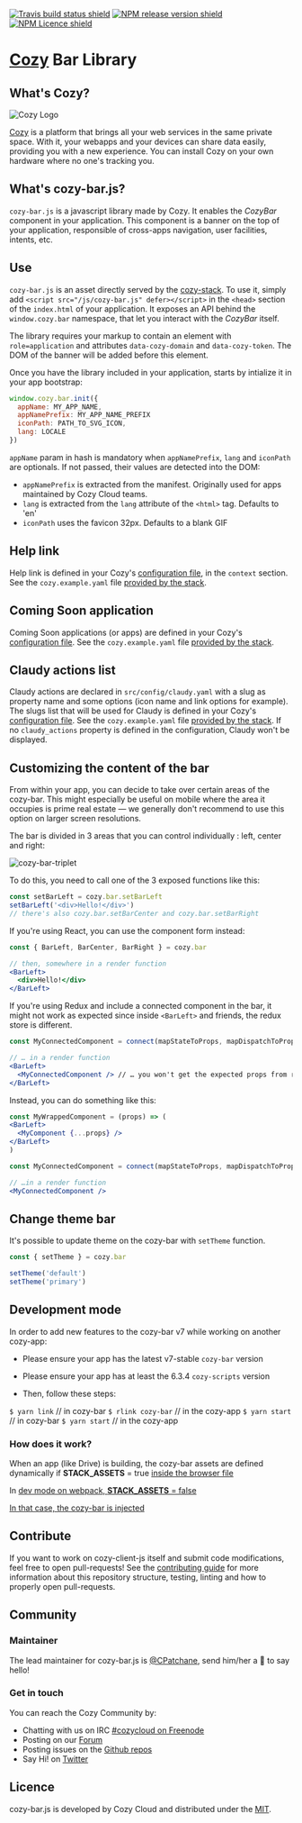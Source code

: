 [![Travis build status shield](https://img.shields.io/travis/cozy/cozy-bar/master.svg)](https://travis-ci.org/cozy/cozy-bar)
[![NPM release version shield](https://img.shields.io/npm/v/cozy-bar.svg)](https://www.npmjs.com/package/cozy-bar)
[![NPM Licence shield](https://img.shields.io/npm/l/cozy-bar.svg)](https://github.com/cozy/cozy-bar/blob/master/LICENSE)


[Cozy] Bar Library
==================


What's Cozy?
------------

![Cozy Logo](https://cdn.rawgit.com/cozy/cozy-guidelines/master/templates/cozy_logo_small.svg)

[Cozy] is a platform that brings all your web services in the same private space.  With it, your webapps and your devices can share data easily, providing you with a new experience. You can install Cozy on your own hardware where no one's tracking you.


What's cozy-bar.js?
----------------

`cozy-bar.js` is a javascript library made by Cozy. It enables the _CozyBar_ component in your application. This component is a banner on the top of your application, responsible of cross-apps navigation, user facilities, intents, etc.


Use
---

`cozy-bar.js` is an asset directly served by the [cozy-stack](https://github.com/cozy/cozy-stack). To use it, simply add `<script src="/js/cozy-bar.js" defer></script>` in the `<head>` section of the `index.html` of your application. It exposes an API behind the `window.cozy.bar` namespace, that let you interact with the _CozyBar_ itself.

The library requires your markup to contain an element with `role=application` and attributes `data-cozy-domain` and `data-cozy-token`. The DOM of the banner will be added before this element.


Once you have the library included in your application, starts by intialize it in your app bootstrap:

```js
window.cozy.bar.init({
  appName: MY_APP_NAME,
  appNamePrefix: MY_APP_NAME_PREFIX
  iconPath: PATH_TO_SVG_ICON,
  lang: LOCALE
})
```

`appName` param in hash is mandatory when `appNamePrefix`, `lang` and `iconPath` are optionals. If not passed, their values are detected into the DOM:

- `appNamePrefix` is extracted from the manifest. Originally used for apps maintained by Cozy Cloud teams.
- `lang` is extracted from the `lang` attribute of the `<html>` tag. Defaults to 'en'
- `iconPath` uses the favicon 32px. Defaults to a blank GIF

Help link
---
Help link is defined in your Cozy's [configuration file](https://github.com/cozy/cozy-stack/blob/master/docs/config.md#main-configuration-file), in the `context` section. See the `cozy.example.yaml` file [provided by the stack](https://github.com/cozy/cozy-stack/blob/master/cozy.example.yaml#L80).

Coming Soon application
---
Coming Soon applications (or apps) are defined in your Cozy's [configuration file](https://github.com/cozy/cozy-stack/blob/master/docs/config.md#main-configuration-file). See the `cozy.example.yaml` file [provided by the stack](https://github.com/cozy/cozy-stack/blob/master/cozy.example.yaml#L80).

Claudy actions list
---
Claudy actions are declared in `src/config/claudy.yaml` with a slug as property name and some options (icon name and link options for example). The slugs list that will be used for Claudy is defined in your Cozy's [configuration file](https://github.com/cozy/cozy-stack/blob/master/docs/config.md#main-configuration-file). See the `cozy.example.yaml` file [provided by the stack](https://github.com/cozy/cozy-stack/blob/master/cozy.example.yaml#L101).
If no `claudy_actions` property is defined in the configuration, Claudy won't be displayed.

Customizing the content of the bar
---
From within your app, you can decide to take over certain areas of the cozy-bar. This might especially be useful on mobile where the area it occupies is prime real estate — we generally don't recommend to use this option on larger screen resolutions.

The bar is divided in 3 areas that you can control individually : left, center and right:

![cozy-bar-triplet](https://user-images.githubusercontent.com/2261445/33609298-de4d379e-d9c7-11e7-839d-f5ab6155c902.png)

To do this, you need to call one of the 3 exposed functions like this:

```jsx
const setBarLeft = cozy.bar.setBarLeft
setBarLeft('<div>Hello!</div>')
// there's also cozy.bar.setBarCenter and cozy.bar.setBarRight
```

If you're using React, you can use the component form instead:

```jsx
const { BarLeft, BarCenter, BarRight } = cozy.bar

// then, somewhere in a render function
<BarLeft>
  <div>Hello!</div>
</BarLeft>
```

If you're using Redux and include a connected component in the bar, it might not work as expected since inside `<BarLeft>` and friends, the redux store is different.

```jsx
const MyConnectedComponent = connect(mapStateToProps, mapDispatchToProps, MyComponent)

// … in a render function
<BarLeft>
  <MyConnectedComponent /> // … you won't get the expected props from redux
</BarLeft>
```

Instead, you can do something like this:

```jsx
const MyWrappedComponent = (props) => (
<BarLeft>
  <MyComponent {...props} />
</BarLeft>
)

const MyConnectedComponent = connect(mapStateToProps, mapDispatchToProps, MyWrappedComponent)

// …in a render function
<MyConnectedComponent />
```

Change theme bar
---

It's possible to update theme on the cozy-bar with `setTheme` function.

```jsx
const { setTheme } = cozy.bar

setTheme('default')
setTheme('primary')
```

Development mode
----------

In order to add new features to the cozy-bar v7 while working on another cozy-app:

* Please ensure your app has the latest v7-stable `cozy-bar` version

* Please ensure your app has at least the 6.3.4 `cozy-scripts` version

* Then, follow these steps:

`$ yarn link` // in cozy-bar
`$ rlink cozy-bar` // in the cozy-app
`$ yarn start` // in cozy-bar
`$ yarn start` // in the cozy-app

### How does it work?

When an app (like Drive) is building, the cozy-bar assets are defined dynamically if __STACK_ASSETS__ = true
[inside the browser file](https://github.com/cozy/cozy-drive/blob/master/src/drive/targets/browser/index.ejs#L27-L32)

In [dev mode on webpack, __STACK_ASSETS__ = false](https://github.com/cozy/create-cozy-app/blob/532dc9848526d48b749a8fd4fecdce1c9a6880c2/packages/cozy-scripts/config/webpack.environment.dev.js#L27)

[In that case, the cozy-bar is injected](https://github.com/cozy/create-cozy-app/blob/532dc9848526d48b749a8fd4fecdce1c9a6880c2/packages/cozy-scripts/config/webpack.environment.dev.js#L35-L57)

Contribute
----------

If you want to work on cozy-client-js itself and submit code modifications, feel free to open pull-requests! See the [contributing guide][contribute] for more information about this repository structure, testing, linting and how to properly open pull-requests.


Community
---------

### Maintainer

The lead maintainer for cozy-bar.js is [@CPatchane](https://github.com/CPatchane), send him/her a :beers: to say hello!


### Get in touch

You can reach the Cozy Community by:

- Chatting with us on IRC [#cozycloud on Freenode][freenode]
- Posting on our [Forum][forum]
- Posting issues on the [Github repos][github]
- Say Hi! on [Twitter][twitter]


Licence
-------

cozy-bar.js is developed by Cozy Cloud and distributed under the [MIT].



[cozy]: https://cozy.io "Cozy Cloud"
[setup]: https://dev.cozy.io/#set-up-the-development-environment "Cozy dev docs: Set up the Development Environment"
[doctypes]: https://dev.cozy.io/#main-document-types
[bill-doctype]: https://github.com/cozy-labs/konnectors/blob/master/server/models/bill.coffee
[konnector-doctype]: https://github.com/cozy-labs/konnectors/blob/master/server/models/konnector.coffee
[konnectors]: https://github.com/cozy-labs/konnectors
[MIT]: https://opensource.org/licenses/MIT
[contribute]: CONTRIBUTING.md
[freenode]: http://webchat.freenode.net/?randomnick=1&channels=%23cozycloud&uio=d4
[forum]: https://forum.cozy.io/
[github]: https://github.com/cozy/
[twitter]: https://twitter.com/cozycloud
[mocha]: https://mochajs.org/
[should]: npmjs.com/package/should
[checkbox]: https://help.github.com/articles/basic-writing-and-formatting-syntax/#task-lists
